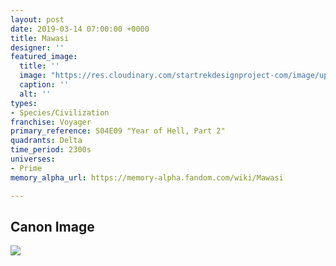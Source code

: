```yaml
---
layout: post
date: 2019-03-14 07:00:00 +0000
title: Mawasi
designer: ''
featured_image:
  title: ''
  image: "https://res.cloudinary.com/startrekdesignproject-com/image/upload/v1554919147/Mawasi.png"
  caption: ''
  alt: ''
types:
- Species/Civilization
franchise: Voyager
primary_reference: S04E09 "Year of Hell, Part 2"
quadrants: Delta
time_period: 2300s
universes:
- Prime
memory_alpha_url: https://memory-alpha.fandom.com/wiki/Mawasi

---
```

## Canon Image

![](https://res.cloudinary.com/startrekdesignproject-com/image/upload/v1552583738/VOY_4x9_Year_of_Hell_Part_2_Mawasi.jpg)